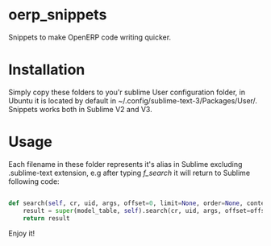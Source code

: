 oerp_snippets
=============
Snippets to make OpenERP code writing quicker.

Installation
=============
Simply copy these folders to you'r sublime User configuration folder, in Ubuntu it is located by default in ~/.config/sublime-text-3/Packages/User/.
Snippets works both in Sublime V2 and V3.

Usage
============
Each filename in these folder represents it's alias in Sublime excluding .sublime-text extension, e.g after typing *f_search* it will return to Sublime following code:
```python

def search(self, cr, uid, args, offset=0, limit=None, order=None, context=None, count=False):
    result = super(model_table, self).search(cr, uid, args, offset=offset, limit=limit, order=order, context=context, count=count)
    return result
```

Enjoy it!
